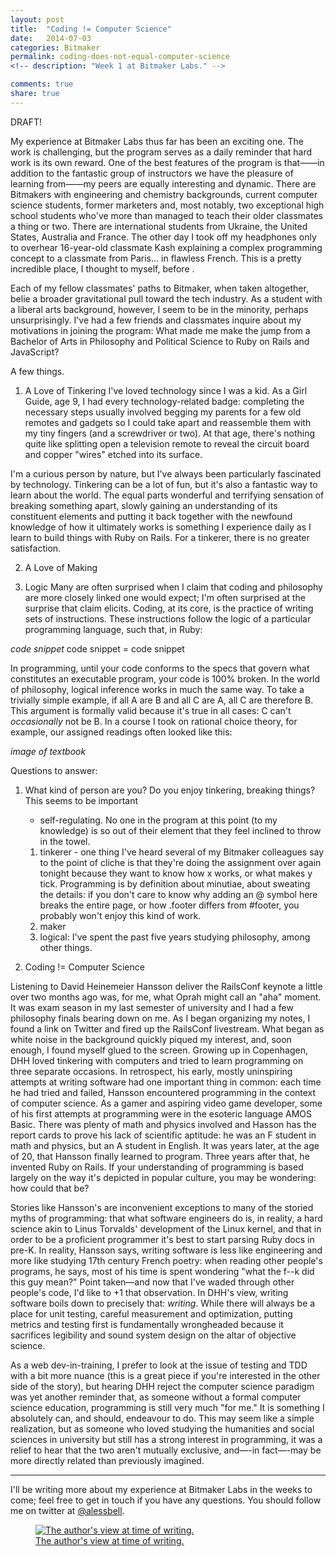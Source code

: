 ```yaml
---
layout: post
title:  "Coding != Computer Science"
date:   2014-07-03
categories: Bitmaker
permalink: coding-does-not-equal-computer-science
<!-- description: "Week 1 at Bitmaker Labs." -->

comments: true
share: true
---
```


DRAFT!

My experience at Bitmaker Labs thus far has been an exciting one. The work is challenging, but the program serves as a daily reminder that hard work is its own reward. One of the best features of the program is that——in addition to the fantastic group of instructors we have the pleasure of learning from——my peers are equally interesting and dynamic. There are Bitmakers with engineering and chemistry backgrounds, current computer science students, former marketers and, most notably, two exceptional high school students who've more than managed to teach their older classmates a thing or two. There are international students from Ukraine, the United States, Australia and France. The other day I took off my headphones only to overhear 16-year-old classmate Kash explaining a complex programming concept to a classmate from Paris... in flawless French. This is a pretty incredible place, I thought to myself, before .

Each of my fellow classmates' paths to Bitmaker, when taken altogether, belie a broader gravitational pull toward the tech industry. As a student with a liberal arts background, however, I seem to be in the minority, perhaps unsurprisingly. I've had a few friends and classmates inquire about my motivations in joining the program: What made me make the jump from a Bachelor of Arts in Philosophy and Political Science to Ruby on Rails and JavaScript?

A few things.

1. A Love of Tinkering
I've loved technology since I was a kid. As a Girl Guide, age 9, I had every technology-related badge: completing the necessary steps usually involved begging my parents for a few old remotes and gadgets so I could take apart and reassemble them with my tiny fingers (and a screwdriver or two). At that age, there's nothing quite like splitting open a television remote to reveal the circuit board and copper "wires" etched into its surface.

I'm a curious person by nature, but I've always been particularly fascinated by technology. Tinkering can be a lot of fun, but it's also a fantastic way to learn about the world. The equal parts wonderful and terrifying sensation of breaking something apart, slowly gaining an understanding of its constituent elements and putting it back together with the newfound knowledge of how it ultimately works is something I experience daily as I learn to build things with Ruby on Rails. For a tinkerer, there is no greater satisfaction.

2. A Love of Making



3. Logic
Many are often surprised when I claim that coding and philosophy are more closely linked one would expect; I'm often surprised at the surprise that claim elicits. Coding, at its core, is the practice of writing sets of instructions. These instructions follow the logic of a particular programming language, such that, in Ruby:

*code snippet* code snippet = code snippet

In programming, until your code conforms to the specs that govern what constitutes an executable program, your code is 100% broken. In the world of philosophy, logical inference works in much the same way. To take a trivially simple example, if all A are B and all C are A, all C are therefore B. This argument is formally valid because it's true in all cases: C can't *occasionally* not be B. In a course I took on rational choice theory, for example, our assigned readings often looked like this:

*image of textbook*







Questions to answer:


1. What kind of person are you? Do you enjoy tinkering, breaking things? This seems to be important
	- self-regulating. No one in the program at this point (to my knowledge) is so out of their element that they feel inclined to throw in the towel.
	1. tinkerer - one thing I've heard several of my Bitmaker colleagues say to the point of cliche is that they're doing the assignment over again tonight because they want to know how x works, or what makes y tick. Programming is by definition about minutiae, about sweating the details: if you don't care to know why adding an @ symbol here breaks the entire page, or how .footer differs from #footer, you probably won't enjoy this kind of work.
	2. maker
	3. logical: I've spent the past five years studying philosophy, among other things.



3. Coding != Computer Science

Listening to David Heinemeier Hansson deliver the RailsConf keynote a little over two months ago was, for me, what Oprah might call an "aha" moment. It was exam season in my last semester of university and I had a few philosophy finals bearing down on me. As I began organizing my notes, I found a link on Twitter and fired up the RailsConf livestream. What began as white noise in the background quickly piqued my interest, and, soon enough, I found myself glued to the screen. Growing up in Copenhagen, DHH loved tinkering with computers and tried to learn programming on three separate occasions. In retrospect, his early, mostly uninspiring attempts at writing software had one important thing in common: each time he had tried and failed, Hansson encountered programming in the context of computer science. As a gamer and aspiring video game developer, some of his first attempts at programming were in the esoteric language AMOS Basic. There was plenty of math and physics involved and Hasson has the report cards to prove his lack of scientific aptitude: he was an F student in math and physics, but an A student in English. It was years later, at the age of 20, that Hansson finally learned to program. Three years after that, he invented Ruby on Rails. If your understanding of programming is based largely on the way it's depicted in popular culture, you may be wondering: how could that be?

Stories like Hansson's are inconvenient exceptions to many of the storied myths of programming: that what software engineers do is, in reality, a hard science akin to Linus Torvalds' development of the Linux kernel, and that in order to be a proficient programmer it's best to start parsing Ruby docs in pre-K. In reality, Hansson says, writing software is less like engineering and more like studying 17th century French poetry: when reading other people's programs, he says, most of his time is spent wondering "what the f--k did this guy mean?" Point taken—and now that I've waded through other people's code, I'd like to +1 that observation. In DHH's view, writing software boils down to precisely that: *writing*. While there will always be a place for unit testing, careful measurement and optimization, putting metrics and testing first is fundamentally wrongheaded because it sacrifices legibility and sound system design on the altar of objective science.

As a web dev-in-training, I prefer to look at the issue of testing and TDD with a bit more nuance (this is a great piece if you're interested in the other side of the story), but hearing DHH reject the computer science paradigm was yet another reminder that, as someone without a formal computer science education, programming is still very much "for me." It is something I absolutely can, and should, endeavour to do. This may seem like a simple realization, but as someone who loved studying the humanities and social sciences in university but still has a strong interest in programming, it was a relief to hear that the two aren't mutually exclusive, and—-in fact—-may be more directly related than previously imagined.




***
I'll be writing more about my experience at Bitmaker Labs in the weeks to come; feel free to get in touch if you have any questions. You should follow me on twitter at [@alessbell](http://www.twitter.com/alessbell).


<figure>
<a href="https://d262ilb51hltx0.cloudfront.net/max/800/1*7OzQX9jjmFXIUjnDhVCnjg.jpeg" title="The author's view at time of writing"><img src="https://d262ilb51hltx0.cloudfront.net/max/800/1*7OzQX9jjmFXIUjnDhVCnjg.jpeg" alt="The author's view at time of writing."></a><figcaption><a href="https://d262ilb51hltx0.cloudfront.net/max/800/1*7OzQX9jjmFXIUjnDhVCnjg.jpeg" title="The author's view at time of writing.">The author's view at time of writing.</a></figcaption>
</figure>
